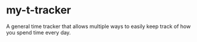 # my-t-tracker
A general time tracker that allows multiple ways to easily keep track of how you spend time every day.

